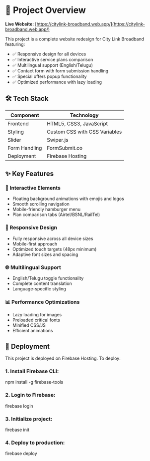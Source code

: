 # 🚀 Project Overview

**Live Website:** [https://citylink-broadband.web.app/](https://citylink-broadband.web.app/)  

This project is a complete website redesign for City Link Broadband featuring:
- ✅ Responsive design for all devices
- ✅ Interactive service plans comparison
- ✅ Multilingual support (English/Telugu)
- ✅ Contact form with form submission handling
- ✅ Special offers popup functionality
- ✅ Optimized performance with lazy loading

## 🛠 Tech Stack

| Component               | Technology                          |
|-------------------------|-------------------------------------|
| Frontend                | HTML5, CSS3, JavaScript             |
| Styling                 | Custom CSS with CSS Variables       |
| Slider                  | Swiper.js                           |
| Form Handling           | FormSubmit.co                       |
| Deployment              | Firebase Hosting                    |


## ✨ Key Features

### 🌟 Interactive Elements
- Floating background animations with emojis and logos
- Smooth scrolling navigation
- Mobile-friendly hamburger menu
- Plan comparison tabs (Airtel/BSNL/RailTel)

### 📱 Responsive Design
- Fully responsive across all device sizes
- Mobile-first approach
- Optimized touch targets (48px minimum)
- Adaptive font sizes and spacing

### 🌐 Multilingual Support
- English/Telugu toggle functionality
- Complete content translation
- Language-specific styling

### 📊 Performance Optimizations
- Lazy loading for images
- Preloaded critical fonts
- Minified CSS/JS
- Efficient animations

## 🚀 Deployment

This project is deployed on Firebase Hosting. To deploy:

### 1. Install Firebase CLI:

npm install -g firebase-tools

### 2. Login to Firebase:

firebase login

### 3. Initialize project:

firebase init

### 4. Deploy to production:

firebase deploy
